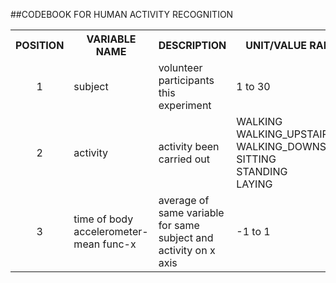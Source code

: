 ##CODEBOOK FOR HUMAN ACTIVITY RECOGNITION


<table width="100%">
<tr>
<th>POSITION</th>
<th>VARIABLE NAME</th>
<th>DESCRIPTION</th>
<th>UNIT/VALUE RANGE</th>
</tr>
<tr>
<td align="center">1</td>
<td>subject</td>
<td>volunteer participants this experiment</td>
<td>1 to 30</td>
</tr>
<tr>
<td align="center">2</td>
<td>activity</td>
<td>activity been carried out</td>
<td>
WALKING<br/>
WALKING_UPSTAIRS<br/>
WALKING_DOWNSTAIRS<br/>
SITTING<br/>
STANDING<br/>
LAYING<br/>
</td>
</tr>
<tr>
<td align="center">3</td>
<td>time of body accelerometer-mean func-x</td>
<td>average of same variable for same subject and activity on x axis</td>
<td>-1 to 1</td>
</tr>
</table>

